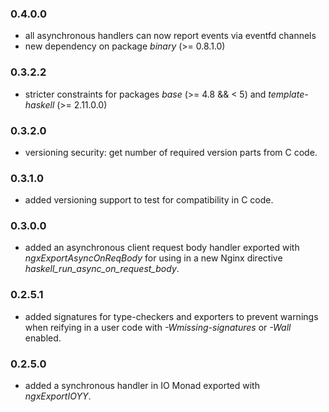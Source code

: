 ### 0.4.0.0

- all asynchronous handlers can now report events via eventfd channels
- new dependency on package *binary* (>= 0.8.1.0)

### 0.3.2.2

- stricter constraints for packages *base* (>= 4.8 && < 5) and
  *template-haskell* (>= 2.11.0.0)

### 0.3.2.0

- versioning security: get number of required version parts from C code.

### 0.3.1.0

- added versioning support to test for compatibility in C code.

### 0.3.0.0

- added an asynchronous client request body handler exported with
  *ngxExportAsyncOnReqBody* for using in a new Nginx directive
  *haskell_run_async_on_request_body*.

### 0.2.5.1

- added signatures for type-checkers and exporters to prevent warnings when
  reifying in a user code with *-Wmissing-signatures* or *-Wall* enabled.

### 0.2.5.0

- added a synchronous handler in IO Monad exported with *ngxExportIOYY*.

